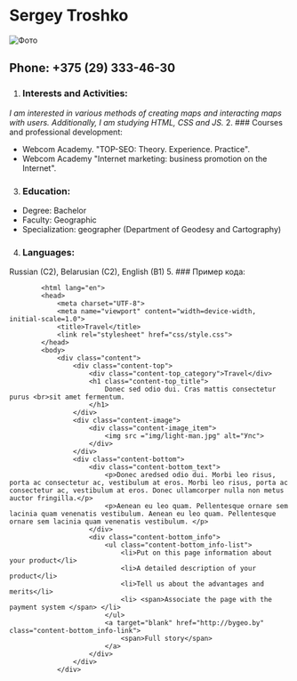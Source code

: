 # Sergey Troshko
![Фото](https://kirmash.by/images/content/s000535_808860.jpg)
## Phone: +375 (29) 333-46-30
1. ### Interests and Activities:
*I am interested in various methods of creating maps and interacting maps with users. Additionally, I am studying HTML, CSS and JS.*
2. ### Courses and professional development:
* Webcom Academy. "TOP-SEO: Theory. Experience. Practice".
* Webcom Academy	"Internet marketing: business promotion on the Internet".
3. ### Education:
* Degree: Bachelor
* Faculty: Geographic
* Specialization: geographer (Department of Geodesy and Cartography)
4. ### Languages:
Russian (C2), Belarusian (C2), English (B1)
5. ### Пример кода:
~~~ <!DOCTYPE html>
        <html lang="en">
        <head>
            <meta charset="UTF-8">
            <meta name="viewport" content="width=device-width, initial-scale=1.0">
            <title>Travel</title>
            <link rel="stylesheet" href="css/style.css">
        </head>
        <body>
            <div class="content">
                <div class="content-top">
                    <div class="content-top_category">Travel</div>
                    <h1 class="content-top_title">
                        Donec sed odio dui. Cras mattis consectetur purus <br>sit amet fermentum. 
                    </h1>
                </div>
                <div class="content-image">
                    <div class="content-image_item">
                        <img src ="img/light-man.jpg" alt="Упс">
                    </div>
                </div>
                <div class="content-bottom">
                    <div class="content-bottom_text">
                        <p>Donec aredsed odio dui. Morbi leo risus, porta ac consectetur ac, vestibulum at eros. Morbi leo risus, porta ac consectetur ac, vestibulum at eros. Donec ullamcorper nulla non metus auctor fringilla.</p>
                        <p>Aenean eu leo quam. Pellentesque ornare sem lacinia quam venenatis vestibulum. Aenean eu leo quam. Pellentesque ornare sem lacinia quam venenatis vestibulum. </p>
                    </div>
                    <div class="content-bottom_info">
                        <ul class="content-bottom_info-list">
                            <li>Put on this page information about your product</li>
                            <li>A detailed description of your product</li>
                            <li>Tell us about the advantages and merits</li>
                            <li> <span>Associate the page with the payment system </span> </li>
                        </ul>
                        <a target="blank" href="http://bygeo.by" class="content-bottom_info-link">
                            <span>Full story</span>
                        </a>
                    </div>
                </div>
            </div>
~~~
